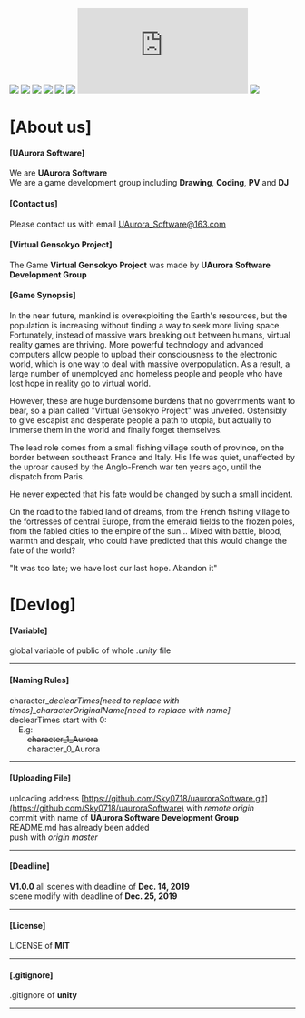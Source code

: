 [![](https://img.shields.io/appveyor/ci/gruntjs/grunt)](https://github.com/Sky0718/uauroraSoftware/)
[![](https://img.shields.io/bower/l/bootstrap)](https://github.com/Sky0718/uauroraSoftware/)
[![](https://img.shields.io/vaadin-directory/rating-count/vaadinvaadin-grid)](https://github.com/Sky0718/uauroraSoftware/)
[![](https://img.shields.io/ubuntu/v/ubuntu-wallpapers/bionic)](https://github.com/Sky0718/uauroraSoftware/)
[![](https://img.shields.io/nodeping/status/jkiwn052-ntpp-4lbb-8d45-ihew6d9ucoei?down_color=lightgrey&down_message=online&up_color=green&up_message=online)](https://github.com/Sky0718/uauroraSoftware/)
[![](https://img.shields.io/cii/level/1)](https://github.com/Sky0718/uauroraSoftware/)
[![](https://img.shields.io/gitter/room/nwjs/nw.js)](https://github.com/Sky0718/uSoftware/)
[![](https://img.shields.io/npm/v/@cycle/core)](https://github.com/Sky0718/uauroraSoftware/)

# [About us] #

#### [UAurora Software] ####
We are **UAurora Software**  
We are a game development group including **Drawing**, **Coding**, **PV** and **DJ**  

#### [Contact us] ####
Please contact us with email [UAurora_Software@163.com](https://mail.163.com/)  

#### [Virtual Gensokyo Project] ####
The Game **Virtual Gensokyo Project** was made by **UAurora Software Development Group**
  
#### [Game Synopsis] ####
In the near future, mankind is overexploiting the Earth's resources, but the population is increasing without finding a way to seek more living space. Fortunately, instead of massive wars breaking out between humans, virtual reality games are thriving. More powerful technology and advanced computers allow people to upload their consciousness to the electronic world, which is one way to deal with massive overpopulation. As a result, a large number of unemployed and homeless people and people who have lost hope in reality go to virtual world.  
  
However, these are huge burdensome burdens that no governments want to bear, so a plan called "Virtual Gensokyo Project" was unveiled. Ostensibly to give escapist and desperate people a path to utopia, but actually to immerse them in the world and finally forget themselves.  
  
The lead role comes from a small fishing village south of province, on the border between southeast France and Italy. His life was quiet, unaffected by the uproar caused by the Anglo-French war ten years ago, until the dispatch from Paris.  
  
He never expected that his fate would be changed by such a small incident.  
  
On the road to the fabled land of dreams, from the French fishing village to the fortresses of central Europe, from the emerald fields to the frozen poles, from the fabled cities to the empire of the sun... Mixed with battle, blood, warmth and despair, who could have predicted that this would change the fate of the world?  
  
"It was too late; we have lost our last hope. Abandon it"  
  
# [Devlog] #
  
#### [Variable] ####
global variable of public of whole *.unity* file  

* * *

#### [Naming Rules] ####
character_*declearTimes[need to replace with times]*_*characterOriginalName[need to replace with name]*  
declearTimes start with 0:  
&nbsp; &nbsp; E.g:  
        &nbsp; &nbsp; &nbsp; &nbsp; ~~character_1_Aurora~~   
        &nbsp; &nbsp; &nbsp; &nbsp; character_0_Aurora  

* * *

#### [Uploading File] ###
uploading address [https://github.com/Sky0718/uauroraSoftware.git](https://github.com/Sky0718/uauroraSoftware) with *remote origin*  
commit with name of **UAurora Software Development Group**  
README.md has already been added  
push with *origin master*  

* * *

#### [Deadline] ####
**V1.0.0**
all scenes with deadline of **Dec. 14, 2019**  
scene modify with deadline of **Dec. 25, 2019**  

* * *

#### [License] ####
LICENSE of **MIT**  

* * *

#### [.gitignore] ####
.gitignore of **unity**  

* * *
